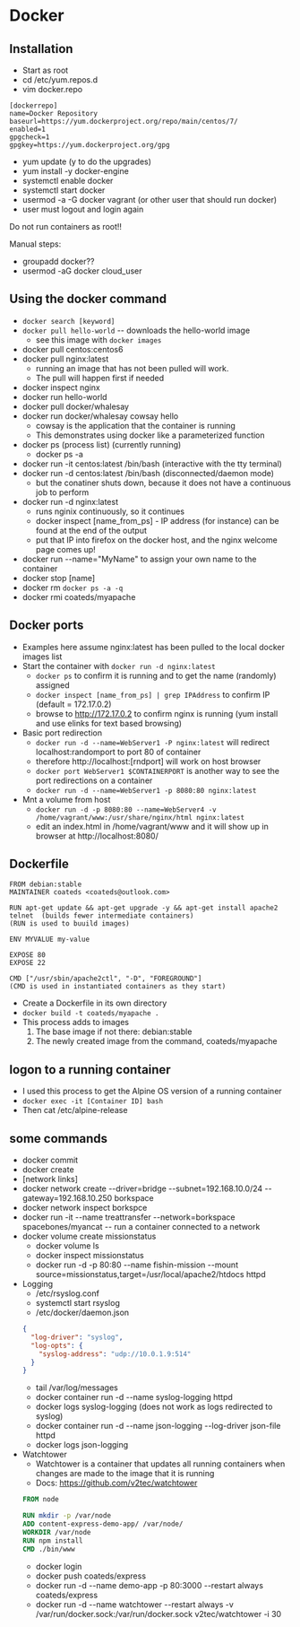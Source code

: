# Docker

## Installation
* Start as root
* cd /etc/yum.repos.d
* vim docker.repo
```
[dockerrepo]
name=Docker Repository
baseurl=https://yum.dockerproject.org/repo/main/centos/7/
enabled=1
gpgcheck=1
gpgkey=https://yum.dockerproject.org/gpg
```
* yum update (y to do the upgrades)
* yum install -y docker-engine
* systemctl enable docker
* systemctl start docker
* usermod -a -G docker vagrant  (or other user that should run docker)
* user must logout and login again

Do not run containers as root!!

Manual steps:
* groupadd docker??
* usermod -aG docker cloud_user

## Using the docker command
* `docker search [keyword]`
* `docker pull hello-world`  --  downloads the hello-world image
  * see this image with `docker images`
* docker pull centos:centos6
* docker pull nginx:latest
  * running an image that has not been pulled will work. 
  * The pull will happen first if needed
* docker inspect nginx
* docker run hello-world
* docker pull docker/whalesay
* docker run docker/whalesay cowsay hello
  * cowsay is the application that the container is running
  * This demonstrates using docker like a parameterized function
* docker ps (process list)  (currently running)
  * docker ps -a
* docker run -it centos:latest /bin/bash (interactive with the tty terminal)
* docker run -d centos:latest /bin/bash  (disconnected/daemon mode)
  * but the conatiner shuts down, because it does not have a continuous job to perform
* docker run -d nginx:latest
  * runs nginix continuously, so it continues
  * docker inspect [name_from_ps]  -  IP address (for instance) can be found at the end of the output
  * put that IP into firefox on the docker host, and the nginx welcome page comes up!
* docker run --name="MyName" to assign your own name to the container
* docker stop [name]
* docker rm `docker ps -a -q`
* docker rmi coateds/myapache

## Docker ports
* Examples here assume nginx:latest has been pulled to the local docker images list
* Start the container with `docker run -d nginx:latest`
  * `docker ps` to confirm it is running and to get the name (randomly) assigned
  * `docker inspect [name_from_ps] | grep IPAddress` to confirm IP (default = 172.17.0.2)
  * browse to http://172.17.0.2 to confirm nginx is running (yum install and use elinks for text based browsing)
* Basic port redirection
  * `docker run -d --name=WebServer1 -P nginx:latest` will redirect localhost:randomport to port 80 of container
  * therefore http://localhost:[rndport] will work on host browser
  * `docker port WebServer1 $CONTAINERPORT` is another way to see the port redirections on a container
  * `docker run -d --name=WebServer1 -p 8080:80 nginx:latest`
* Mnt a volume from host
  * `docker run -d -p 8080:80 --name=WebServer4 -v /home/vagrant/www:/usr/share/nginx/html nginx:latest`
  * edit an index.html in /home/vagrant/www and it will show up in browser at http://localhost:8080/

## Dockerfile

```
FROM debian:stable
MAINTAINER coateds <coateds@outlook.com>

RUN apt-get update && apt-get upgrade -y && apt-get install apache2 telnet  (builds fewer intermediate containers)
(RUN is used to buuild images)

ENV MYVALUE my-value

EXPOSE 80
EXPOSE 22

CMD ["/usr/sbin/apache2ctl", "-D", "FOREGROUND"]
(CMD is used in instantiated containers as they start)
```

* Create a Dockerfile in its own directory
* `docker build -t coateds/myapache .`
* This process adds to images
  1. The base image if not there: debian:stable
  2. The newly created image from the command, coateds/myapache

## logon to a running container
* I used this process to get the Alpine OS version of a running container
* `docker exec -it [Container ID] bash`
* Then cat /etc/alpine-release

## some commands
* docker commit
* docker create
* [network links]
* docker network create --driver=bridge --subnet=192.168.10.0/24 --gateway=192.168.10.250 borkspace
* docker network inspect borkspce
* docker run -it --name treattransfer --network=borkspace spacebones/myancat  -- run a container connected to a network
* docker volume create missionstatus
  * docker volume ls
  * docker inspect missionstatus
  * docker run -d -p 80:80 --name fishin-mission --mount source=missionstatus,target=/usr/local/apache2/htdocs httpd
* Logging
  * /etc/rsyslog.conf
  * systemctl start rsyslog
  * /etc/docker/daemon.json
  ```json
  {
    "log-driver": "syslog",
    "log-opts": {
      "syslog-address": "udp://10.0.1.9:514"
    }
  }
  ```
  * tail /var/log/messages
  * docker container run -d --name syslog-logging httpd
  * docker logs syslog-logging (does not work as logs redirected to syslog)
  * docker container run -d --name json-logging --log-driver json-file httpd
  * docker logs json-logging
* Watchtower
  * Watchtower is a container that updates all running containers when changes are made to the image that it is running
  * Docs:  https://github.com/v2tec/watchtower
  ```dockerfile
  FROM node
  
  RUN mkdir -p /var/node
  ADD content-express-demo-app/ /var/node/
  WORKDIR /var/node
  RUN npm install
  CMD ./bin/www
  ```
  * docker login
  * docker push coateds/express
  * docker run -d --name demo-app -p 80:3000 --restart always coateds/express
  * docker run -d --name watchtower --restart always -v /var/run/docker.sock:/var/run/docker.sock v2tec/watchtower -i 30
